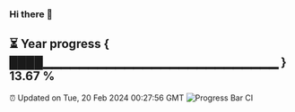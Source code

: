 ### Hi there 👋
⏳ Year progress { ████▁▁▁▁▁▁▁▁▁▁▁▁▁▁▁▁▁▁▁▁▁▁▁▁▁▁ } 13.67 %
---
⏰ Updated on Tue, 20 Feb 2024 00:27:56 GMT
![Progress Bar CI](https://github.com/Moyi321/Moyi321/workflows/Progress%20Bar%20CI/badge.svg)
